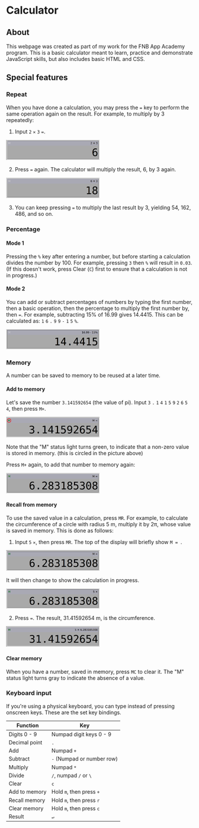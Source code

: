 # Calculator
## About
This webpage was created as part of my work for the FNB App Academy program. This is a basic calculator meant to learn, practice and demonstrate JavaScript skills, but also includes basic HTML and CSS.

## Special features
### Repeat
When you have done a calculation, you may press the `=` key to perform the same operation again on the result. For example, to multiply by 3 repeatedly: 

1. Input `2` `✕` `3` `=`.

<img src="images/repeat-demo-1.png" width="50%">

2. Press `=` again. The calculator will multiply the result, 6, by 3 again.

<img src="images/repeat-demo-2.png" width="50%">

3. You can keep pressing `=` to multiply the last result by 3, yielding 54, 162, 486, and so on.

### Percentage
#### Mode 1
Pressing the `%` key after entering a number, but before starting a calculation divides the number by 100. For example, pressing `3` then `%` will result in `0.03`. (If this doesn't work, press Clear (`C`) first to ensure that a calculation is not in progress.)
#### Mode 2
You can add or subtract percentages of numbers by typing the first number, then a basic operation, then the percentage to multiply the first number by, then `=`. For example, subtracting 15% of 16.99 gives 14.4415. This can be calculated as: `1` `6` `.` `9` `9` `-` `1` `5` `%`.

<img src="images/percentage-mode2-1.png" width="50%">

### Memory
A number can be saved to memory to be reused at a later time. 
#### Add to memory
Let's save the number `3.141592654` (the value of pi).
Input `3` `.` `1` `4` `1` `5` `9` `2` `6` `5` `4`, then press `M+`.

<img src="images/memory-1.png" width="50%">

Note that the "M" status light turns green, to indicate that a non-zero value is stored in memory. (this is circled in the picture above)

Press `M+` again, to add that number to memory again:

<img src="images/memory-2.png" width="50%">

#### Recall from memory
To use the saved value in a calculation, press `MR`.
For example, to calculate the circumference of a circle with radius 5 m, multiply it by 2π, whose value is saved in memory. This is done as follows:
1. Input `5` `✕`, then press `MR`. The top of the display will briefly show `M = `.

<img src="images/memory-3.png" width="50%">

It will then change to show the calculation in progress.

<img src="images/memory-4.png" width="50%">

2. Press `=`. The result, 31.41592654 m, is the circumference.

<img src="images/memory-5.png" width="50%">

#### Clear memory
When you have a number, saved in memory, press `MC` to clear it. The "M" status light turns gray to indicate the absence of a value.

### Keyboard input
If you're using a physical keyboard, you can type instead of pressing onscreen keys. These are the set key bindings.

|Function		|Key						|
|---			|---						|
|Digits 0 - 9	|Numpad digit keys 0 - 9	|
|Decimal point	|`.`						|
|Add			|Numpad `+`					|
|Subtract		|`-` (Numpad or number row)	|
|Multiply		|Numpad `*`					|
|Divide			|`/`, numpad `/` or `\`		|
|Clear			|`c`						|
|Add to memory	|Hold `m`, then press `+`	|
|Recall memory	|Hold `m`, then press `r`	|
|Clear memory	|Hold `m`, then press `c`	|
|Result			|`↵`						|